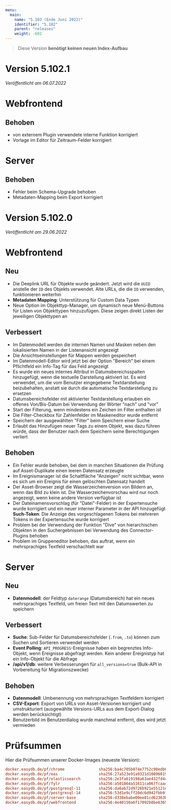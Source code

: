 ```yaml
---
menu:
  main:
    name: "5.102 (Ende Juni 2022)"
    identifier: "5.102"
    parent: "releases"
    weight: -602
---
```


> Diese Version **benötigt keinen neuen Index-Aufbau**

# Version 5.102.1

*Veröffentlicht am 06.07.2022*

# Webfrontend
## Behoben

* von externem Plugin verwendete interne Funktion korrigiert
* Vorlage im Editor für Zeitraum-Felder korrigiert

# Server
## Behoben

* Fehler beim Schema-Upgrade behoben
* Metadaten-Mapping beim Export korrigiert

# Version 5.102.0

*Veröffentlicht am 29.06.2022*


# Webfrontend

## Neu

* Die Deeplink URL für Objekte wurde geändert. Jetzt wird die `UUID` anstelle der `ID` des Objekts verwendet. Alte URLs, die die `ID` verwenden, funktionieren weiterhin
* **Metadaten Mapping**: Unterstützung für Custom Data Typen
* Neue Option im Objekttyp-Manager, um dynamisch neue Menü-Buttons für Listen von Objekttypen hinzuzufügen. Diese zeigen direkt Listen der jeweiligen Objekttypen an

## Verbessert

* Im Datenmodell werden die internen Namen und Masken neben den lokalisierten Namen in der Listenansicht angezeigt
* Die Ansichtseinstellungen für Mappen werden gespeichert
* Im Datenmodell-Editor wird jetzt bei der Option "Bereich" bei einem Pflichtfeld ein Info-Tag für das Feld angezeigt
* Es wurde ein neues internes Attribut in Datumsbereichsspalten hinzugefügt, wenn die textuelle Darstellung aktiviert ist. Es wird verwendet, um die vom Benutzer eingegebene Textdarstellung beizubehalten, anstatt sie durch die automatische Textdarstellung zu ersetzen
* Datumsbereichsfelder mit aktivierter Textdarstellung erlauben ein offenes Von/Bis-Datum bei Verwendung der Wörter "nach" und "vor"
* Start der Filterung, wenn mindestens ein Zeichen im Filter enthalten ist
* Die Filter-Checkbox für Zahlenfelder im Maskeneditor wurde entfernt
* Speichern der ausgewählten "Filter" beim Speichern einer Suche
* Erlaubt das Hinzufügen neuer Tags zu einem Objekt, was dazu führen würde, dass der Benutzer nach dem Speichern seine Berechtigungen verliert

## Behoben

* Ein Fehler wurde behoben, bei dem in manchen Situationen die Prüfung auf Asset-Duplikate einen leeren Datensatz erzeugte
* Im Ereignismanager ist die Schaltfläche "Anzeigen" nicht sichtbar, wenn es sich um ein Ereignis für einen gelöschten Datensatz handelt
* Der Asset-Browser zeigt die Wasserzeichenversion von Bildern an, wenn das Bild zu klein ist. Die Wasserzeichenvorschau wird nur noch angezeigt, wenn keine andere Version verfügbar ist
* Der Dateinamensvorschlag (für "Datei"-Felder) in der Expertensuche wurde korrigiert und ein neuer interner Parameter in der API hinzugefügt
**Such-Token**: Die Anzeige des vorgeschlagenen Tokens bei mehreren Tokens in der Expertensuche wurde korrigiert
* Problem bei der Verwendung der Funktion "Dive" von hierarchischen Objekten in den Suchergebnissen bei Verwendung des Connector-Plugins behoben
* Problem im Gruppeneditor behoben, das auftrat, wenn ein mehrsprachiges Textfeld verschachtelt war

# Server

## Neu

* **Datenmodell**: der Feldtyp `daterange` (Datumsbereich) hat ein neues mehrsprachiges Textfeld, um freien Text mit den Datumswerten zu speichern

## Verbessert

* **Suche**: Sub-Felder für Datumsbereichsfelder (`.from`, `.to`) können zum Suchen und Sortieren verwendet werden
* **Event Polling**: `API_PROGRESS`-Ereignisse haben ein begrenztes Info-Objekt, wenn Ereignisse abgefragt werden. Kein anderer Ereignistyp hat ein Info-Objekt für die Abfrage
* **/api/v1/db**: weitere Verbesserungen für `all_versions=true` (Bulk-API in Vorbereitung für Migrationszwecke)

## Behoben

* **Datenmodell**: Umbenennung von mehrsprachigen Textfeldern korrigiert
* **CSV-Export**: Export von URLs von Asset-Versionen korrigiert und umstrukturiert (ausgewählte Versions-URLs aus dem Export-Dialog werden berücksichtigt)
* Benutzerbild im Benutzerdialog wurde manchmal entfernt, dies wird jetzt vermieden

# Prüfsummen

Hier die Prüfsummen unserer Docker-Images (neueste Version):

```ini
docker.easydb.de/pf/chrome               sha256:ba4c705b074e7752c90edb6397cf405ca34030e9f58dc95750dd7d3b94e4a488
docker.easydb.de/pf/eas                  sha256:27a523e91a9321d10896019c4f002ebdd9b88b9e448ac7a1b42dd14379687291
docker.easydb.de/pf/elasticsearch        sha256:2e3fa619198a63ae432fd4cb25d295e7e017563186c5c5a42c3f0fdba2ef20f8
docker.easydb.de/pf/fylr                 sha256:a501864a51611ca067fcaaccbcec0395aa3853ac5442fb2d14c0bbfbb5284b74
docker.easydb.de/pf/postgresql-11        sha256:da6ab72d9726b921e55121ed9329c1a236b5922db531e73a23bb042c36c45251
docker.easydb.de/pf/postgresql-14        sha256:53d1e9cff20dc6d942fbb9f9abb0410cf6a09d522f4aa7258b0659195cb6108e
docker.easydb.de/pf/server-base          sha256:d338ebabe00ee81cd62363bda4164d2ba1e6960b4d6c100c5647a468d1f31a13
docker.easydb.de/pf/webfrontend          sha256:4e40150a6f17092b8be6365d51bb8fc3844e36766ed6c76826891e52e74c7a2f
```
